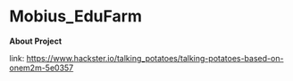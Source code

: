 # Mobius_EduFarm

**About Project**

link: https://www.hackster.io/talking_potatoes/talking-potatoes-based-on-onem2m-5e0357
